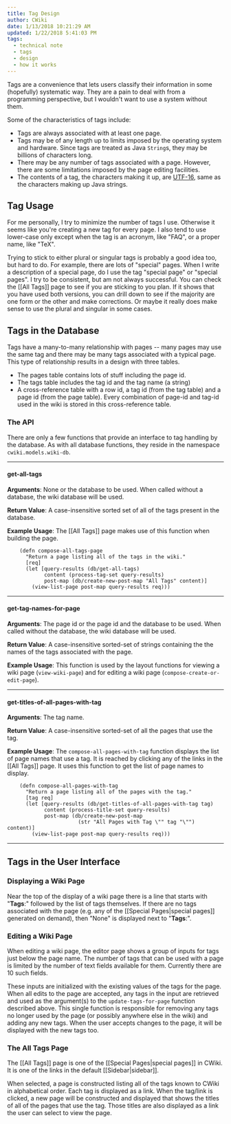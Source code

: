 ```yaml
---
title: Tag Design
author: CWiki
date: 1/13/2018 10:21:29 AM 
updated: 1/22/2018 5:41:03 PM 
tags:
  - technical note
  - tags
  - design
  - how it works
---
```


Tags are a convenience that lets users classify their information in some (hopefully) systematic way. They are a pain to deal with from a programming perspective, but I wouldn't want to use a system without them.

Some of the characteristics of tags include:

- Tags are always associated with at least one page.
- Tags may be of any length up to limits imposed by the operating system and hardware. Since tags are treated as Java `String`s, they may be billions of characters long.
- There may be any number of tags associated with a page. However, there are some limitations imposed by the page editing facilities.
- The contents of a tag, the characters making it up, are [UTF-16](https://en.wikipedia.org/wiki/UTF-16), same as the characters making up Java strings.

## Tag Usage ##

For me personally, I try to minimize the number of tags I use. Otherwise it seems like you're creating a new tag for every page. I also tend to use lower-case only except when the tag is an acronym, like "FAQ", or a proper name, like "TeX".

Trying to stick to either plural or singular tags is probably a good idea too, but hard to do. For example, there are lots of "special" pages. When I write a description of a special page, do I use the tag "special page" or "special pages". I try to be consistent, but am not always successful. You can check the [[All Tags]] page to see if you are sticking to you plan. If it shows that you have used both versions, you can drill down to see if the majority are one form or the other and make corrections. Or maybe it really does make sense to use the plural and singular in some cases.

## Tags in the Database ##

Tags have a many-to-many relationship with pages -- many pages may use the same tag and there may be many tags associated with a typical page. This type of relationship results in a design with three tables.

- The pages table contains lots of stuff including the page id.
- The tags table includes the tag id and the tag name (a string)
- A cross-reference table with a row id, a tag id (from the tag table) and a page id (from the page table). Every combination of page-id and tag-id used in the wiki is stored in this cross-reference table.

### The API ###

There are only a few functions that provide an interface to tag handling by the database. As with all database functions, they reside in the namespace `cwiki.models.wiki-db`.

---
#### get-all-tags ####

**Arguments**: None or the database to be used. When called without a database, the wiki database will be used.

**Return Value**: A case-insensitive sorted set of all of the tags present in the database.

**Example Usage**: The [[All Tags]] page makes use of this function when building the page.

```prettyprint lang-clj
    (defn compose-all-tags-page
      "Return a page listing all of the tags in the wiki."
      [req]
      (let [query-results (db/get-all-tags)
            content (process-tag-set query-results)
            post-map (db/create-new-post-map "All Tags" content)]
        (view-list-page post-map query-results req)))
```

---
#### get-tag-names-for-page ####

**Arguments**: The page id or the page id and the database to be used. When called without the database, the wiki database will be used.

**Return Value**: A case-insensitive sorted-set of strings containing the the names of the tags associated with the page.

**Example Usage**: This function is used by the layout functions for viewing a wiki page (`view-wiki-page`) and for editing a wiki page (`compose-create-or-edit-page`).

---
#### get-titles-of-all-pages-with-tag ####

**Arguments**: The tag name.

**Return Value**: A case-insensitive sorted-set of all the pages that use the tag.

**Example Usage**: The `compose-all-pages-with-tag` function displays the list of page names that use a tag. It is reached by clicking any of the links in the [[All Tags]] page. It uses this function to get the list of page names to display.

```prettyprint lang-clj
    (defn compose-all-pages-with-tag
      "Return a page listing all of the pages with the tag."
      [tag req]
      (let [query-results (db/get-titles-of-all-pages-with-tag tag)
            content (process-title-set query-results)
            post-map (db/create-new-post-map
                       (str "All Pages with Tag \"" tag "\"") content)]
        (view-list-page post-map query-results req)))
```

---

## Tags in the User Interface ##

### Displaying a Wiki Page ###

Near the top of the display of a wiki page there is a line that starts with "**Tags**:" followed by the list of tags themselves. If there are no tags associated with the page (e.g. any of the [[Special Pages|special pages]] generated on demand), then "None" is displayed next to "**Tags**:".

### Editing a Wiki Page ###

When editing a wiki page, the editor page shows a group of inputs for tags just below the page name. The number of tags that can be used with a page is limited by the number of text fields available for them. Currently there are 10 such fields.

These inputs are initialized with the existing values of the tags for the page. When all edits to the page are accepted, any tags in the input are retrieved and used as the argument(s) to the `update-tags-for-page` function described above. This single function is responsible for removing any tags no longer used by the page (or possibly anywhere else in the wiki) and adding any new tags. When the user accepts changes to the page, it will be displayed with the new tags too.

### The All Tags Page ###

The [[All Tags]] page is one of the [[Special Pages|special pages]] in CWiki. It is one of the links in the default [[Sidebar|sidebar]].

When selected, a page is constructed listing all of the tags known to CWiki in alphabetical order. Each tag is displayed as a link. When the tag/link is clicked, a new page will be constructed and displayed that shows the titles of all of the pages that use the tag. Those titles are also displayed as a link the user can select to view the page.